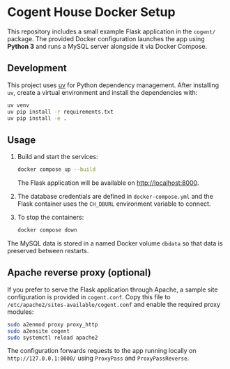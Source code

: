 # Cogent House Docker Setup

This repository includes a small example Flask application in the `cogent/` package.
The provided Docker configuration launches the app using **Python 3** and
runs a MySQL server alongside it via Docker Compose.

## Development

This project uses [uv](https://github.com/astral-sh/uv) for Python dependency
management. After installing `uv`, create a virtual environment and install the
dependencies with:

```bash
uv venv
uv pip install -r requirements.txt
uv pip install -e .
```

## Usage

1. Build and start the services:

   ```bash
   docker compose up --build
   ```

   The Flask application will be available on [http://localhost:8000](http://localhost:8000).

2. The database credentials are defined in `docker-compose.yml` and the
   Flask container uses the `CH_DBURL` environment variable to connect.

3. To stop the containers:

   ```bash
   docker compose down
   ```

The MySQL data is stored in a named Docker volume `dbdata` so that data is
preserved between restarts.

## Apache reverse proxy (optional)

If you prefer to serve the Flask application through Apache, a sample site
configuration is provided in `cogent.conf`. Copy this file to
`/etc/apache2/sites-available/cogent.conf` and enable the required proxy
modules:

```bash
sudo a2enmod proxy proxy_http
sudo a2ensite cogent
sudo systemctl reload apache2
```

The configuration forwards requests to the app running locally on
`http://127.0.0.1:8000/` using `ProxyPass` and `ProxyPassReverse`.
